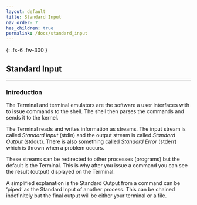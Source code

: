 ```yaml
---
layout: default
title: Standard Input
nav_order: 7
has_children: true
permalink: /docs/standard_input
---
```


{: .fs-6 .fw-300 }

## Standard Input

---

### Introduction

The Terminal and terminal emulators are the software a user interfaces with to issue commands to the shell. The shell then parses the commands and sends it to the kernel.

The Terminal reads and writes information as streams. The input stream is called _Standard Input_ (stdin) and the output stream is called _Standard Output_ (stdout). There is also something called _Standard Error_ (stderr) which is thrown when a problem occurs.

These streams can be redirected to other processes (programs) but the default is the Terminal. This is why after you issue a command you can see the result (output) displayed on the Terminal.

A simplified explanation is the Standard Output from a command can be ‘piped’ as the Standard Input of another process. This can be chained indefinitely but the final output will be either your terminal or a file.